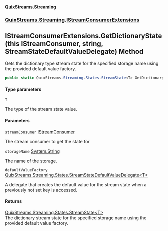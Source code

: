 #### [QuixStreams.Streaming](index.md 'index')
### [QuixStreams.Streaming](QuixStreams.Streaming.md 'QuixStreams.Streaming').[IStreamConsumerExtensions](IStreamConsumerExtensions.md 'QuixStreams.Streaming.IStreamConsumerExtensions')

## IStreamConsumerExtensions.GetDictionaryState<T>(this IStreamConsumer, string, StreamStateDefaultValueDelegate<T>) Method

Gets the dictionary type stream state for the specified storage name using the provided default value factory.

```csharp
public static QuixStreams.Streaming.States.StreamState<T> GetDictionaryState<T>(this QuixStreams.Streaming.IStreamConsumer streamConsumer, string storageName, QuixStreams.Streaming.States.StreamStateDefaultValueDelegate<T> defaultValueFactory);
```
#### Type parameters

<a name='QuixStreams.Streaming.IStreamConsumerExtensions.GetDictionaryState_T_(thisQuixStreams.Streaming.IStreamConsumer,string,QuixStreams.Streaming.States.StreamStateDefaultValueDelegate_T_).T'></a>

`T`

The type of the stream state value.
#### Parameters

<a name='QuixStreams.Streaming.IStreamConsumerExtensions.GetDictionaryState_T_(thisQuixStreams.Streaming.IStreamConsumer,string,QuixStreams.Streaming.States.StreamStateDefaultValueDelegate_T_).streamConsumer'></a>

`streamConsumer` [IStreamConsumer](IStreamConsumer.md 'QuixStreams.Streaming.IStreamConsumer')

The stream consumer to get the state for

<a name='QuixStreams.Streaming.IStreamConsumerExtensions.GetDictionaryState_T_(thisQuixStreams.Streaming.IStreamConsumer,string,QuixStreams.Streaming.States.StreamStateDefaultValueDelegate_T_).storageName'></a>

`storageName` [System.String](https://docs.microsoft.com/en-us/dotnet/api/System.String 'System.String')

The name of the storage.

<a name='QuixStreams.Streaming.IStreamConsumerExtensions.GetDictionaryState_T_(thisQuixStreams.Streaming.IStreamConsumer,string,QuixStreams.Streaming.States.StreamStateDefaultValueDelegate_T_).defaultValueFactory'></a>

`defaultValueFactory` [QuixStreams.Streaming.States.StreamStateDefaultValueDelegate&lt;](StreamStateDefaultValueDelegate_T_(string).md 'QuixStreams.Streaming.States.StreamStateDefaultValueDelegate<T>(string)')[T](IStreamConsumerExtensions.GetDictionaryState_T_(thisIStreamConsumer,string,StreamStateDefaultValueDelegate_T_).md#QuixStreams.Streaming.IStreamConsumerExtensions.GetDictionaryState_T_(thisQuixStreams.Streaming.IStreamConsumer,string,QuixStreams.Streaming.States.StreamStateDefaultValueDelegate_T_).T 'QuixStreams.Streaming.IStreamConsumerExtensions.GetDictionaryState<T>(this QuixStreams.Streaming.IStreamConsumer, string, QuixStreams.Streaming.States.StreamStateDefaultValueDelegate<T>).T')[&gt;](StreamStateDefaultValueDelegate_T_(string).md 'QuixStreams.Streaming.States.StreamStateDefaultValueDelegate<T>(string)')

A delegate that creates the default value for the stream state when a previously not set key is accessed.

#### Returns
[QuixStreams.Streaming.States.StreamState&lt;](StreamState_T_.md 'QuixStreams.Streaming.States.StreamState<T>')[T](IStreamConsumerExtensions.GetDictionaryState_T_(thisIStreamConsumer,string,StreamStateDefaultValueDelegate_T_).md#QuixStreams.Streaming.IStreamConsumerExtensions.GetDictionaryState_T_(thisQuixStreams.Streaming.IStreamConsumer,string,QuixStreams.Streaming.States.StreamStateDefaultValueDelegate_T_).T 'QuixStreams.Streaming.IStreamConsumerExtensions.GetDictionaryState<T>(this QuixStreams.Streaming.IStreamConsumer, string, QuixStreams.Streaming.States.StreamStateDefaultValueDelegate<T>).T')[&gt;](StreamState_T_.md 'QuixStreams.Streaming.States.StreamState<T>')  
The dictionary stream state for the specified storage name using the provided default value factory.